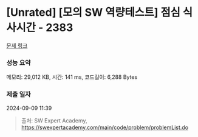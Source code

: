 # [Unrated] [모의 SW 역량테스트] 점심 식사시간 - 2383 

[문제 링크](https://swexpertacademy.com/main/code/problem/problemDetail.do?contestProbId=AV5-BEE6AK0DFAVl) 

### 성능 요약

메모리: 29,012 KB, 시간: 141 ms, 코드길이: 6,288 Bytes

### 제출 일자

2024-09-09 11:39



> 출처: SW Expert Academy, https://swexpertacademy.com/main/code/problem/problemList.do